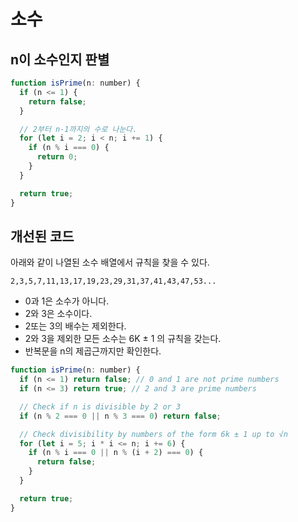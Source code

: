 # 소수

## n이 소수인지 판별

```js
function isPrime(n: number) {
  if (n <= 1) {
    return false;
  }

  // 2부터 n-1까지의 수로 나눈다.
  for (let i = 2; i < n; i += 1) {
    if (n % i === 0) {
      return 0;
    }
  }

  return true;
}
```

## 개선된 코드

아래와 같이 나열된 소수 배열에서 규칙을 찾을 수 있다.

```plain
2,3,5,7,11,13,17,19,23,29,31,37,41,43,47,53...
```

- 0과 1은 소수가 아니다.
- 2와 3은 소수이다.
- 2또는 3의 배수는 제외한다.
- 2와 3을 제외한 모든 소수는 6K ± 1 의 규칙을 갖는다.
- 반복문을 n의 제곱근까지만 확인한다.

```js
function isPrime(n: number) {
  if (n <= 1) return false; // 0 and 1 are not prime numbers
  if (n <= 3) return true; // 2 and 3 are prime numbers

  // Check if n is divisible by 2 or 3
  if (n % 2 === 0 || n % 3 === 0) return false;

  // Check divisibility by numbers of the form 6k ± 1 up to √n
  for (let i = 5; i * i <= n; i += 6) {
    if (n % i === 0 || n % (i + 2) === 0) {
      return false;
    }
  }

  return true;
}
```
